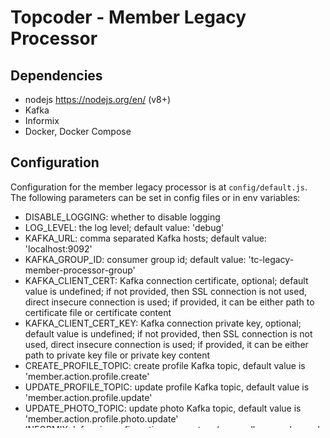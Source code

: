 # Topcoder - Member Legacy Processor 

## Dependencies

- nodejs https://nodejs.org/en/ (v8+)
- Kafka
- Informix
- Docker, Docker Compose

## Configuration

Configuration for the member legacy processor is at `config/default.js`.
The following parameters can be set in config files or in env variables:
- DISABLE_LOGGING: whether to disable logging
- LOG_LEVEL: the log level; default value: 'debug'
- KAFKA_URL: comma separated Kafka hosts; default value: 'localhost:9092'
- KAFKA_GROUP_ID: consumer group id; default value: 'tc-legacy-member-processor-group'
- KAFKA_CLIENT_CERT: Kafka connection certificate, optional; default value is undefined;
    if not provided, then SSL connection is not used, direct insecure connection is used;
    if provided, it can be either path to certificate file or certificate content
- KAFKA_CLIENT_CERT_KEY: Kafka connection private key, optional; default value is undefined;
    if not provided, then SSL connection is not used, direct insecure connection is used;
    if provided, it can be either path to private key file or private key content
- CREATE_PROFILE_TOPIC: create profile Kafka topic, default value is 'member.action.profile.create'
- UPDATE_PROFILE_TOPIC: update profile Kafka topic, default value is 'member.action.profile.update'
- UPDATE_PHOTO_TOPIC: update photo Kafka topic, default value is 'member.action.profile.photo.update'
- INFORMIX: Informix configuration parameters ( generally, we only need to update INFORMIX_HOST via environment variables, see INFORMIX_HOST parameter in docker/api.env)

Also note that there is a `/health` endpoint that checks for the health of the app. This sets up an expressjs server and listens on the environment variable `PORT`. It's not part of the configuration file and needs to be passed as an environment variable

Configuration for the tests is at `config/test.js`, only add such new configurations different from `config/default.js` 
- WAIT_TIME: wait time used in test, default is 1000 or one second

## Local Kafka setup

- `http://kafka.apache.org/quickstart` contains details to setup and manage Kafka server,
  below provides details to setup Kafka server in Linux/Mac, Windows will use bat commands in bin/windows instead
- download kafka at `https://www.apache.org/dyn/closer.cgi?path=/kafka/1.1.0/kafka_2.11-1.1.0.tgz`
- extract out the downloaded tgz file
- go to extracted directory kafka_2.11-0.11.0.1
- start ZooKeeper server:
  `bin/zookeeper-server-start.sh config/zookeeper.properties`
- use another terminal, go to same directory, start the Kafka server:
  `bin/kafka-server-start.sh config/server.properties`
- note that the zookeeper server is at localhost:2181, and Kafka server is at localhost:9092
- use another terminal, go to same directory, create the needed topics:
  `bin/kafka-topics.sh --create --zookeeper localhost:2181 --replication-factor 1 --partitions 1 --topic member.action.profile.create`

  `bin/kafka-topics.sh --create --zookeeper localhost:2181 --replication-factor 1 --partitions 1 --topic member.action.profile.update`

  `bin/kafka-topics.sh --create --zookeeper localhost:2181 --replication-factor 1 --partitions 1 --topic member.action.profile.photo.update`

  `bin/kafka-topics.sh --create --zookeeper localhost:2181 --replication-factor 1 --partitions 1 --topic member.action.email.profile.emailchange.verification`

  `bin/kafka-topics.sh --create --zookeeper localhost:2181 --replication-factor 1 --partitions 1 --topic member.action.profile.trait.create`

  `bin/kafka-topics.sh --create --zookeeper localhost:2181 --replication-factor 1 --partitions 1 --topic member.action.profile.trait.update`

- verify that the topics are created:
  `bin/kafka-topics.sh --list --zookeeper localhost:2181`,
  it should list out the created topics
- run the producer and then write some message into the console to send to the `member.action.profile.create` topic:
  `bin/kafka-console-producer.sh --broker-list localhost:9092 --topic member.action.profile.create`
  in the console, write message, one message per line:
  `{ "topic": "member.action.profile.create", "originator": "member-api", "timestamp": "2018-02-16T00:00:00", "mime-type": "application/json", "payload": { "userId": 1111, "handle": "handle", "email": "email@test.com", "sex": "male", "created": "2018-01-02T00:00:00", "createdBy": "admin" } }`
- optionally, use another terminal, go to same directory, start a consumer to view the messages:
  `bin/kafka-console-consumer.sh --bootstrap-server localhost:9092 --topic member.action.profile.create --from-beginning`
- writing/reading messages to/from other topics are similar


## Topcoder Informix Database Setup
We will use Topcoder Informix database setup on Docker.

Go to docker-ifx folder, run `docker-compose up`

Once Informix database is properly started, connect to it and execute the following statement in common_oltp database :

`CREATE SEQUENCE sequence_address_seq INCREMENT BY 1 START WITH 3000000 MINVALUE 3000000;`

This sequence is used by the source code to generate the ids of the addresses to be inserted in the database.



## Local deployment
- Given the fact that the library used to access Informix DB depends on Informix Client SDK.
We will run the application on Docker using a base image with Informix Client SDK installed and properly configured.
For deployment, please refer to next section 'Local Deployment with Docker'

## Local Deployment with Docker

To run the Member Legacy Processor using docker, follow the steps below

1. Make sure that Kafka and Informix are running as per instructions above.

2. Navigate to the directory `docker`

3. Rename the file `sample.api.env` to `api.env` And properly update the IP addresses to match your environment for the variables : KAFKA_URL_DEV and INFORMIX_HOST ( make sure to use IP address instead of hostname ( i.e localhost will not work)).

4. Once that is done, run the following command

```
docker-compose up
```

5. When you are running the application for the first time, It will take some time initially to download the image and install the dependencies


## Running unit tests and coverage
You need to run `docker-compose build` if modify source files.
Make sure run `docker-compose up` in `docker` folder once to make sure application will install dependencies and run successfully with Kafka and Informix.

To run unit tests alone
Modify `docker/docker-compose.yml` with `entrypoint: npm run test` and run `docker-compose up` in `docker` folder

To run unit tests with coverage report

Modify `docker/docker-compose.yml` with `entrypoint: npm run cov` and run `docker-compose up` in `docker` folder

## Running integration tests and coverage

To run integration tests alone

Modify `docker/docker-compose.yml` with `entrypoint: npm run e2e` and run `docker-compose up` in `docker` folder


To run integration tests with coverage report

Modify `docker/docker-compose.yml` with `entrypoint: npm run cov-e2e` and run `docker-compose up` in `docker` folder

## Verification
Refer to the verification document under legacy-member-processor/docs/verification.docx


### Verification for Topcoder - Legacy member processor updates
1. unit and e2e tests
see above unit and e2e tests commands.

2. BUG FIX
Change to use async/await instead of co, update version of `no-kafka` to latest version in `package.json` to solve this issue.
Make sure there are no other consumers listening topics and have clean kafka server to test with.
Make processor up, make sure it could process messages successfully, then make processor down, still send messages, later make processor up again and you will see processor could still process messages sent during processor is down.
Please note if you send invalid json messages it will still process such invalid json messages during start up of processor and previous application codes did not work properly to reprocess such error messages.
You may have to manually commit such error messages or rerun e2e tests to make sure all error messages will be processed.